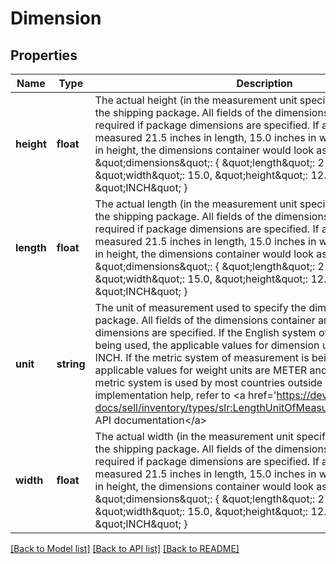 # Dimension

## Properties
Name | Type | Description | Notes
------------ | ------------- | ------------- | -------------
**height** | **float** | The actual height (in the measurement unit specified in the unit field) of the shipping package. All fields of the dimensions container are required if package dimensions are specified. If a shipping package measured 21.5 inches in length, 15.0 inches in width, and 12.0 inches in height, the dimensions container would look as follows: &amp;quot;dimensions&amp;quot;: {  &amp;quot;length&amp;quot;: 21.5,  &amp;quot;width&amp;quot;: 15.0,  &amp;quot;height&amp;quot;: 12.0,  &amp;quot;unit&amp;quot;: &amp;quot;INCH&amp;quot;  } | [optional] 
**length** | **float** | The actual length (in the measurement unit specified in the unit field) of the shipping package. All fields of the dimensions container are required if package dimensions are specified. If a shipping package measured 21.5 inches in length, 15.0 inches in width, and 12.0 inches in height, the dimensions container would look as follows: &amp;quot;dimensions&amp;quot;: {  &amp;quot;length&amp;quot;: 21.5,  &amp;quot;width&amp;quot;: 15.0,  &amp;quot;height&amp;quot;: 12.0,  &amp;quot;unit&amp;quot;: &amp;quot;INCH&amp;quot;  } | [optional] 
**unit** | **string** | The unit of measurement used to specify the dimensions of a shipping package. All fields of the dimensions container are required if package dimensions are specified. If the English system of measurement is being used, the applicable values for dimension units are FEET and INCH. If the metric system of measurement is being used, the applicable values for weight units are METER and CENTIMETER. The metric system is used by most countries outside of the US. For implementation help, refer to &lt;a href&#x3D;&#39;https://developer.ebay.com/api-docs/sell/inventory/types/slr:LengthUnitOfMeasureEnum&#39;&gt;eBay API documentation&lt;/a&gt; | [optional] 
**width** | **float** | The actual width (in the measurement unit specified in the unit field) of the shipping package. All fields of the dimensions container are required if package dimensions are specified. If a shipping package measured 21.5 inches in length, 15.0 inches in width, and 12.0 inches in height, the dimensions container would look as follows: &amp;quot;dimensions&amp;quot;: {  &amp;quot;length&amp;quot;: 21.5,  &amp;quot;width&amp;quot;: 15.0,  &amp;quot;height&amp;quot;: 12.0,  &amp;quot;unit&amp;quot;: &amp;quot;INCH&amp;quot;  } | [optional] 

[[Back to Model list]](../README.md#documentation-for-models) [[Back to API list]](../README.md#documentation-for-api-endpoints) [[Back to README]](../README.md)



